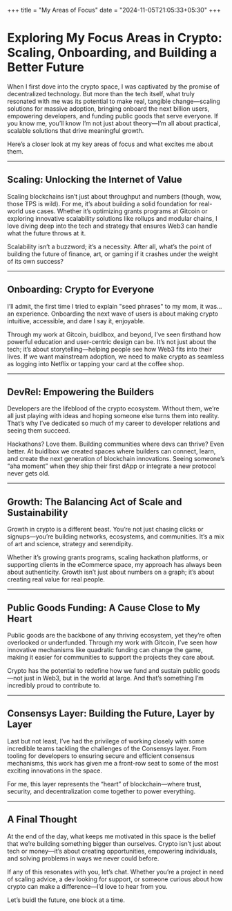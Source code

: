 +++
title = "My Areas of Focus"
date = "2024-11-05T21:05:33+05:30"
+++
<br>
# Exploring My Focus Areas in Crypto: Scaling, Onboarding, and Building a Better Future

When I first dove into the crypto space, I was captivated by the promise of decentralized technology. But more than the tech itself, what truly resonated with me was its potential to make real, tangible change—scaling solutions for massive adoption, bringing onboard the next billion users, empowering developers, and funding public goods that serve everyone. If you know me, you’ll know I’m not just about theory—I’m all about practical, scalable solutions that drive meaningful growth.

Here’s a closer look at my key areas of focus and what excites me about them.
<!--more-->


---

## Scaling: Unlocking the Internet of Value

Scaling blockchains isn’t just about throughput and numbers (though, wow, those TPS is wild). For me, it’s about building a solid foundation for real-world use cases. Whether it’s optimizing grants programs at Gitcoin or exploring innovative scalability solutions like rollups and modular chains, I love diving deep into the tech and strategy that ensures Web3 can handle what the future throws at it.

Scalability isn’t a buzzword; it’s a necessity. After all, what’s the point of building the future of finance, art, or gaming if it crashes under the weight of its own success?

---

## Onboarding: Crypto for Everyone

I’ll admit, the first time I tried to explain "seed phrases" to my mom, it was... an experience. Onboarding the next wave of users is about making crypto intuitive, accessible, and dare I say it, enjoyable.

Through my work at Gitcoin, buidlbox, and beyond, I’ve seen firsthand how powerful education and user-centric design can be. It’s not just about the tech; it’s about storytelling—helping people see how Web3 fits into their lives. If we want mainstream adoption, we need to make crypto as seamless as logging into Netflix or tapping your card at the coffee shop.

---

## DevRel: Empowering the Builders

Developers are the lifeblood of the crypto ecosystem. Without them, we’re all just playing with ideas and hoping someone else turns them into reality. That’s why I’ve dedicated so much of my career to developer relations and seeing them succeed.

Hackathons? Love them. Building communities where devs can thrive? Even better. At buidlbox we created spaces where builders can connect, learn, and create the next generation of blockchain innovations. Seeing someone’s “aha moment” when they ship their first dApp or integrate a new protocol never gets old.

---

## Growth: The Balancing Act of Scale and Sustainability

Growth in crypto is a different beast. You’re not just chasing clicks or signups—you’re building networks, ecosystems, and communities. It’s a mix of art and science, strategy and serendipity.

Whether it’s growing grants programs, scaling hackathon platforms, or supporting clients in the eCommerce space, my approach has always been about authenticity. Growth isn’t just about numbers on a graph; it’s about creating real value for real people.

---

## Public Goods Funding: A Cause Close to My Heart

Public goods are the backbone of any thriving ecosystem, yet they’re often overlooked or underfunded. Through my work with Gitcoin, I’ve seen how innovative mechanisms like quadratic funding can change the game, making it easier for communities to support the projects they care about.

Crypto has the potential to redefine how we fund and sustain public goods—not just in Web3, but in the world at large. And that’s something I’m incredibly proud to contribute to.

---

## Consensys Layer: Building the Future, Layer by Layer

Last but not least, I’ve had the privilege of working closely with some incredible teams tackling the challenges of the Consensys layer. From tooling for developers to ensuring secure and efficient consensus mechanisms, this work has given me a front-row seat to some of the most exciting innovations in the space.

For me, this layer represents the “heart” of blockchain—where trust, security, and decentralization come together to power everything.

---

## A Final Thought

At the end of the day, what keeps me motivated in this space is the belief that we’re building something bigger than ourselves. Crypto isn’t just about tech or money—it’s about creating opportunities, empowering individuals, and solving problems in ways we never could before.

If any of this resonates with you, let’s chat. Whether you’re a project in need of scaling advice, a dev looking for support, or someone curious about how crypto can make a difference—I’d love to hear from you.

Let’s buidl the future, one block at a time.